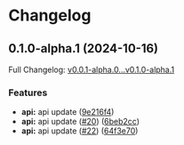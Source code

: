 # Changelog

## 0.1.0-alpha.1 (2024-10-16)

Full Changelog: [v0.0.1-alpha.0...v0.1.0-alpha.1](https://github.com/MpesaFlow/mpesaflow-python/compare/v0.0.1-alpha.0...v0.1.0-alpha.1)

### Features

* **api:** api update ([9e216f4](https://github.com/MpesaFlow/mpesaflow-python/commit/9e216f4e907e5a932a2a93e2afbf544eb0264aa1))
* **api:** api update ([#20](https://github.com/MpesaFlow/mpesaflow-python/issues/20)) ([6beb2cc](https://github.com/MpesaFlow/mpesaflow-python/commit/6beb2cc529af8c5947e227788aac306e9b96930d))
* **api:** api update ([#22](https://github.com/MpesaFlow/mpesaflow-python/issues/22)) ([64f3e70](https://github.com/MpesaFlow/mpesaflow-python/commit/64f3e703440e15dd234a7ec893f349335fd11c11))

